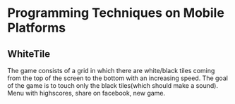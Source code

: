 # Programming Techniques on Mobile Platforms
## WhiteTile 
The game consists of a grid in which there are white/black tiles coming from the top of the screen to the bottom with an increasing speed. The goal of the game is to touch only the black tiles(which should make a sound). Menu with highscores, share on facebook, new game.
